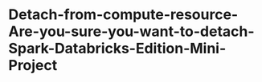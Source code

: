 # Detach-from-compute-resource-Are-you-sure-you-want-to-detach-Spark-Databricks-Edition-Mini-Project